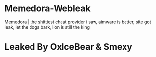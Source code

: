 # Memedora-Webleak
Memedora | the shittiest cheat provider i saw, aimware is better, site got leak, let the dogs bark, lion is still the king

# Leaked By OxIceBear & Smexy
